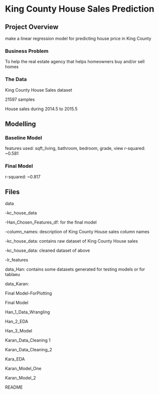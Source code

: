# King County House Sales Prediction

## Project Overview

make a linear regression model for predicting house price in King County

### Business Problem
To help the real estate agency that helps homeowners buy and/or sell homes

### The Data

King County House Sales dataset

21597 samples

House sales during 2014.5 to 2015.5

## Modelling
### Baseline Model
features used: sqft_living, bathroom, bedroom, grade, view
r-squared: ~0.581

### Final Model
r-squared: ~0.817


## Files
data

-kc_house_data

-Han_Chosen_Features_df: for the final model

-column_names: description of King County House sales column names

-kc_house_data: contains raw dataset of King County House sales

-kc_house_data: cleaned dataset of above

-lr_features

data_Han: contains some datasets generated for testing models or for tablaeu

data_Karan:

Final Model-ForPlotting

Final Model

Han_1_Data_Wrangling

Han_2_EDA

Han_3_Model

Karan_Data_Cleaning 1

Karan_Data_Cleaning_2

Kara_EDA

Karan_Model_One

Karan_Model_2

README
